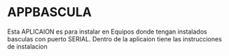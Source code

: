 # APPBASCULA
Esta APLICAION es para instalar en Equipos donde tengan instalados basculas con puerto SERIAL. Dentro de la aplicaion tiene las instrucciones de instalacion
